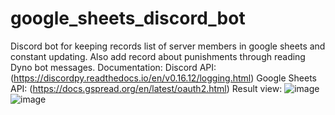 # google_sheets_discord_bot
Discord bot for keeping records list of server members in google sheets and constant updating. Also add record about punishments through reading Dyno bot messages.
Documentation:
Discord API: (https://discordpy.readthedocs.io/en/v0.16.12/logging.html)
Google Sheets API: (https://docs.gspread.org/en/latest/oauth2.html)
Result view:
![image](https://user-images.githubusercontent.com/112898566/235466932-1fd92930-e27f-4ff5-8c44-806f8eae8867.png)
![image](https://user-images.githubusercontent.com/112898566/235467117-fb19ed41-17ee-44b6-9e2f-7def32224e6d.png)
